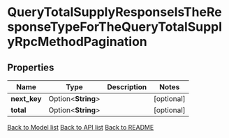 # QueryTotalSupplyResponseIsTheResponseTypeForTheQueryTotalSupplyRpcMethodPagination

## Properties

Name | Type | Description | Notes
------------ | ------------- | ------------- | -------------
**next_key** | Option<**String**> |  | [optional]
**total** | Option<**String**> |  | [optional]

[Back to Model list](../README.md#documentation-for-models) [Back to API list](../README.md#documentation-for-api-endpoints) [Back to README](../README.md)


